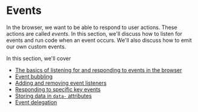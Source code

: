 # Events

In the browser, we want to be able to respond to user actions. These actions are called _events_. In this section, we'll discuss how to listen for events and run code when an event occurs. We'll also discuss how to emit our own custom events.

In this section, we'll cover

* [The basics of listening for and responding to events in the browser](01-basic-events.md)
* [Event bubbling](02-event-bubbing.md)
* [Adding and removing event listeners](03-adding-and-removing.md)
* [Responding to specific key events](04-keycodes.md)
* [Storing data in `data-` attributes](05-data-attributes.md)
* [Event delegation](06-event-delegation.md)
